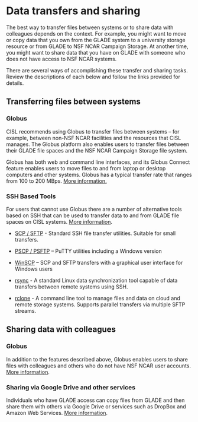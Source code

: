 # Data transfers and sharing

The best way to transfer files between systems or to share data with
colleagues depends on the context. For example, you might want to move
or copy data that you own from the GLADE system to a university storage
resource or from GLADE to NSF NCAR Campaign Storage. At another time, you
might want to share data that you have on GLADE with someone who does
not have access to NSF NCAR systems.

There are several ways of accomplishing these transfer and sharing
tasks. Review the descriptions of each below and follow the links
provided for details.

## Transferring files between systems

### Globus

CISL recommends using Globus to transfer files between systems – for
example, between non-NSF NCAR facilities and the resources that CISL
manages. The Globus platform also enables users to transfer files
between their GLADE file spaces and the NSF NCAR Campaign Storage file
system.

Globus has both web and command line interfaces, and its Globus Connect
feature enables users to move files to and from laptop or desktop
computers and other systems. Globus has a typical transfer rate that
ranges from 100 to 200 MBps. [More information.](globus/index.md)

### SSH Based Tools

For users that cannot use Globus there are a number of alternative tools
based on SSH that can be used to transfer data to and from GLADE file spaces
on CISL systems. [More information](./scp-and-sftp.md).

- [SCP / SFTP](./scp-and-sftp.md#scp-and-sftp) - Standard SSH file transfer
  utilities.  Suitable for small transfers.

- [PSCP / PSFTP](./scp-and-sftp.md#pscp-and-psftp) – PuTTY utilities
  including a Windows version

- [WinSCP](./scp-and-sftp.md#winscp) – SCP and SFTP transfers with a
  graphical user interface for Windows users

- [rsync](./scp-and-sftp.md#rsync) - A standard Linux data synchronization
  tool capable of data transfers between remote systems using SSH.

- [rclone](./scp-and-sftp.md#rclone) - A command line tool to manage files 
 and data on cloud and remote storage systems. Supports parallel transfers
 via multiple SFTP streams.

## Sharing data with colleagues

### Globus

In addition to the features described above, Globus enables users to
share files with colleagues and others who do not have NSF NCAR user
accounts. [More information](globus/Sharing+data+and+making+unattended+transfers.md).

### Sharing via Google Drive and other services

Individuals who have GLADE access can copy files from GLADE and then
share them with others via Google Drive or services such as DropBox and
Amazon Web Services. [More information](globus/index.md#globus-for-google-drive).
